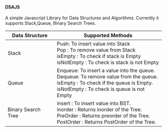 #### DSAJS

A simple Javascript Library for Data Structures and Algorithms. Currently it supports Stack,Queue, Binary Search Trees.

| Data Structure     | Supported Methods                                                                                                                                                          |
|--------------------|----------------------------------------------------------------------------------------------------------------------------------------------------------------------------|
| Stack              | Push: To insert value into Stack<br/> Pop : To remove value from Stack <br/>isEmpty : To check if stack is Empty <br/>isNotEmpty : To check is stack is not Empty                    |
| Queue              | Enqueue: To insert a value into the queue. <br/>Dequeue: To remove value from the queue. <br/>isEmpty : To check if the queue is Empty.<br/> isNotEmpty : To check is queue is not Empty |
| Binary Search Tree | insert : To insert value into BST. <br/>inorder : Returns inorder of the Tree. <br/>PreOrder : Returns preorder of the Tree. <br/>PostOrder : Returns PostOrder of the Tree.              |
